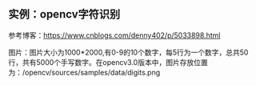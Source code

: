 ## 实例：opencv字符识别
参考博客：https://www.cnblogs.com/denny402/p/5033898.html


图片：图片大小为1000*2000,有0-9的10个数字，每5行为一个数字，总共50行，共有5000个手写数字。在opencv3.0版本中，图片存放位置为：/opencv/sources/samples/data/digits.png